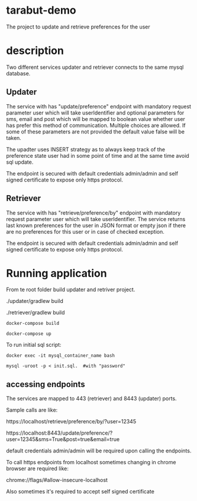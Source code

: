 # tarabut-demo

The project to update and retrieve preferences for the user

# description

Two different services updater and retriever connects to the same mysql database.

## Updater

The service with has "update/preference" endpoint with mandatory request parameter user which will take userIdentifier and optional parameters for sms, email and post which will be mapped to boolean value whether user has prefer this method of communication. Multiple choices are allowed. If some of these parameters are not provided the default value false will be taken.

The upadter uses INSERT strategy as to always keep track of the preference state user had in some point of time and at the same time avoid sql update.

The endpoint is secured with default credentials admin/admin and self signed certificate to expose only https protocol.

## Retriever

The service with has "retrieve/preference/by" endpoint with mandatory request parameter user which will take userIdentifier.
The service returns last known preferences for the user in JSON format or empty json if there are no preferences for this user or in case of checked exception.

The endpoint is secured with default credentials admin/admin and self signed certificate to expose only https protocol.

# Running application

From te root folder build updater and retriver project. 

./updater/gradlew build

./retriever/gradlew build

	docker-compose build

	docker-compose up

To run initial sql script:

	docker exec -it mysql_container_name bash
  
	mysql -uroot -p < init.sql.  #with "password"

## accessing endpoints
The services are mapped to 443 (retriever) and 8443 (updater) ports.

Sample calls are like:

https://localhost/retrieve/preference/by/?user=12345

https://localhost:8443/update/preference/?user=12345&sms=True&post=true&email=true

default credentials admin/admin will be required upon calling the endpoints. 

To call https endpoints from localhost sometimes changing in chrome browser are required like:

chrome://flags/#allow-insecure-localhost

Also sometimes it's required to accept self signed certificate
